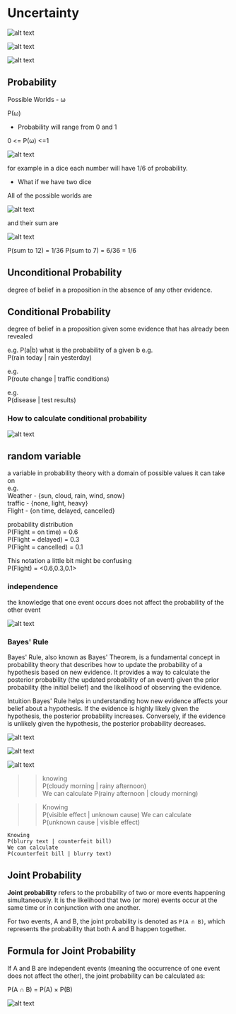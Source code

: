 # Uncertainty

![alt text](image-44.png)

![alt text](image-45.png)

![alt text](image-46.png)

## Probability

Possible Worlds - ω

P(ω)

* Probability will range from 0 and 1

0 <= P(ω) <=1

![alt text](image-47.png)

for example in a dice each number will have 1/6 of probability.

* What if we have two dice

All of the possible worlds are

![alt text](image-48.png)

and their sum are

![alt text](image-49.png)

P(sum to 12) = 1/36
P(sum to 7) = 6/36 = 1/6

## Unconditional Probability

degree of belief in a proposition in the absence of any other evidence.

## Conditional Probability

degree of belief in a proposition given some evidence that has already been revealed

e.g. P(a|b)
what is the probability of a given b
e.g.  
P(rain today | rain yesterday)

e.g.  
P(route change | traffic conditions)

e.g.  
P(disease | test results)

### How to calculate conditional probability

![alt text](image-50.png)

## random variable

a variable in probability theory with a domain of possible values it can take on  
e.g.  
Weather - {sun, cloud, rain, wind, snow}  
traffic - {none, light, heavy}  
Flight - {on time, delayed, cancelled}  

probability distribution  
P(Flight = on time) = 0.6  
P(Flight = delayed) = 0.3  
P(Flight = cancelled) = 0.1

This notation a little bit might be confusing  
P(Flight) = <0.6,0.3,0.1>

### independence

the knowledge that one event occurs does
not affect the probability of the other event

![alt text](image-52.png)

### Bayes' Rule
Bayes' Rule, also known as Bayes' Theorem, is a fundamental concept in probability theory that describes how to update the probability of a hypothesis based on new evidence. It provides a way to calculate the posterior probability (the updated probability of an event) given the prior probability (the initial belief) and the likelihood of observing the evidence.

Intuition
Bayes' Rule helps in understanding how new evidence affects your belief about a hypothesis. If the evidence is highly likely given the hypothesis, the posterior probability increases. Conversely, if the evidence is unlikely given the hypothesis, the posterior probability decreases.

![alt text](image-53.png)

![alt text](image-55.png)

![alt text](image-56.png)

>> knowing  
P(cloudy morning | rainy afternoon)  
We can calculate
P(rainy afternoon | cloudy morning)  

>> Knowing  
P(visible effect | unknown cause)
We can calculate  
P(unknown cause | visible effect)

```
Knowing
P(blurry text | counterfeit bill)
We can calculate
P(counterfeit bill | blurry text)
```

## Joint Probability

**Joint probability** refers to the probability of two or more events happening simultaneously. It is the likelihood that two (or more) events occur at the same time or in conjunction with one another.

For two events, A and B, the joint probability is denoted as `P(A ∩ B)`, which represents the probability that both A and B happen together.

## Formula for Joint Probability

If A and B are independent events (meaning the occurrence of one event does not affect the other), the joint probability can be calculated as:

P(A ∩ B) = P(A) × P(B)



![alt text](image-57.png)